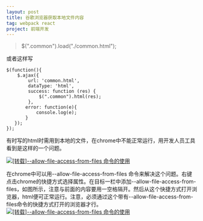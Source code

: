 ```yaml
---
layout: post
title: 谷歌浏览器获取本地文件内容
tag: webpack react
project: 前端开发
---
```



> $(".common").load("./common.html");

或者这样写
>
```
$(function(){  
    $.ajax({    
        url: 'common.html',    
        dataType: 'html',    
        success: function (res) {      
            $(".common").html(res);    
        },    
       error: function(e){      
           console.log(e);    
       }  
   });
});
```

有时写的html时需用到本地的文件，在chrome中不能正常运行，用开发人员工具看到是这样的一个问题。

[![[转载]--allow-file-access-from-files <wbr>命令的使用](https://app.yinxiang.com/shard/s64/res/1f4b824c-dae8-48c4-82ef-0d3c4c38ffdd.png)](http://photo.blog.sina.com.cn/showpic.html#blogid=a76aa1590101eams&url=http://s6.sinaimg.cn/orignal/6612d581g790aebda1595)

在chrome中可以用--allow-file-access-from-files 命令来解决这个问题。右键点击chrome的快捷方式选择属性。在目标一栏中添加--allow-file-access-from-files，如图所示，注意与前面的内容要用一空格隔开。然后从这个快捷方式打开浏览器，html便可正常运行。注意，必须通过这个带有--allow-file-access-from-files命令的快捷方式打开的浏览器才行。
 
[![[转载]--allow-file-access-from-files <wbr>命令的使用](https://app.yinxiang.com/shard/s64/res/000c91db-f1c1-4579-ac89-2ff29c962ea8.png)](http://photo.blog.sina.com.cn/showpic.html#blogid=a76aa1590101eams&url=http://s6.sinaimg.cn/orignal/6612d581gba6d57e34795)
